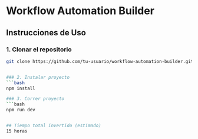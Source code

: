 # Workflow Automation Builder

## Instrucciones de Uso

### 1. Clonar el repositorio

```bash
git clone https://github.com/tu-usuario/workflow-automation-builder.git


### 2. Instalar proyecto
```bash
npm install

### 3. Correr proyecto
```bash
npm run dev


## Tiempo total invertido (estimado)
15 horas